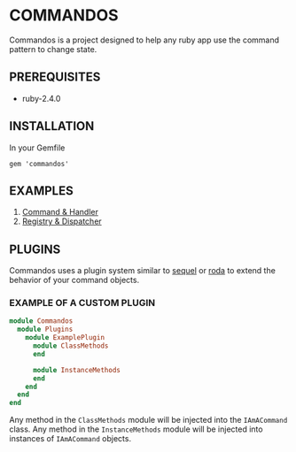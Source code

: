 # COMMANDOS

Commandos is a project designed to help any ruby app use the command pattern to
change state.

## PREREQUISITES
* ruby-2.4.0

## INSTALLATION

In your Gemfile

```
gem 'commandos'
```

## EXAMPLES

1. [Command & Handler](./examples/command_and_handler.md)
2. [Registry & Dispatcher](./examples/command_registry_and_dispatcher.md)

## PLUGINS

Commandos uses a plugin system similar to
[sequel](https://github.com/jeremyevans/sequel) or
[roda](https://github.com/jeremyevans/roda) to extend the behavior of your
command objects.

### EXAMPLE OF A CUSTOM PLUGIN

```ruby
module Commandos
  module Plugins
    module ExamplePlugin
      module ClassMethods
      end

      module InstanceMethods
      end
    end
  end
end
```

Any method in the `ClassMethods` module will be injected into the `IAmACommand`
class.  Any method in the `InstanceMethods` module will be injected into
instances of `IAmACommand` objects.
